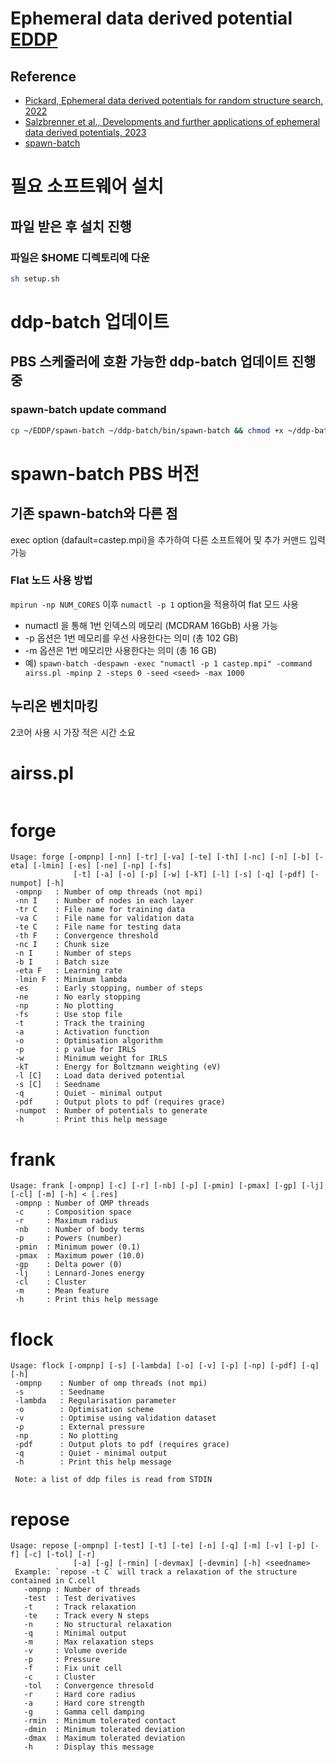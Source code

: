 # Ephemeral data derived potential [EDDP](https://www.mtg.msm.cam.ac.uk/Codes/EDDP)
## Reference
- [Pickard, Ephemeral data derived potentials for random structure search, 2022](https://doi.org/10.1103/PhysRevB.106.014102)
- [Salzbrenner et al., Developments and further applications of ephemeral data derived potentials, 2023](https://doi.org/10.1063/5.0158710)
- [spawn-batch](https://github.com/SehunJoo/ddp-batch)

# 필요 소프트웨어 설치
## 파일 받은 후 설치 진행
### 파일은 $HOME 디렉토리에 다운
```bash
sh setup.sh
```

# ddp-batch 업데이트
## PBS 스케줄러에 호환 가능한 ddp-batch 업데이트 진행 중
### spawn-batch update command
```bash
cp ~/EDDP/spawn-batch ~/ddp-batch/bin/spawn-batch && chmod +x ~/ddp-batch/bin/spawn-batch
```

# spawn-batch PBS 버전
## 기존 spawn-batch와 다른 점
exec option (dafault=castep.mpi)을 추가하여 다른 소프트웨어 및 추가 커맨드 입력 가능
### Flat 노드 사용 방법
`mpirun -np NUM_CORES` 이후 `numactl -p 1` option을 적용하여 flat 모드 사용
- numactl 을 통해 1번 인덱스의 메모리 (MCDRAM 16GbB) 사용 가능
- -p 옵션은 1번 메모리를 우선 사용한다는 의미 (총 102 GB)
- -m 옵션은 1번 메모리만 사용한다는 의미 (총 16 GB)
- 예) `spawn-batch -despawn -exec "numactl -p 1 castep.mpi" -command airss.pl -mpinp 2 -steps 0 -seed <seed> -max 1000`

## 누리온 벤치마킹
2코어 사용 시 가장 적은 시간 소요

# airss.pl
```text
```

# forge
```text
Usage: forge [-ompnp] [-nn] [-tr] [-va] [-te] [-th] [-nc] [-n] [-b] [-eta] [-lmin] [-es] [-ne] [-np] [-fs]
              [-t] [-a] [-o] [-p] [-w] [-kT] [-l] [-s] [-q] [-pdf] [-numpot] [-h]
 -ompnp   : Number of omp threads (not mpi)
 -nn I    : Number of nodes in each layer
 -tr C    : File name for training data
 -va C    : File name for validation data
 -te C    : File name for testing data
 -th F    : Convergence threshold
 -nc I    : Chunk size
 -n I     : Number of steps
 -b I     : Batch size
 -eta F   : Learning rate
 -lmin F  : Minimum lambda
 -es      : Early stopping, number of steps
 -ne      : No early stopping
 -np      : No plotting
 -fs      : Use stop file
 -t       : Track the training
 -a       : Activation function
 -o       : Optimisation algorithm
 -p       : p value for IRLS
 -w       : Minimum weight for IRLS
 -kT      : Energy for Boltzmann weighting (eV)
 -l [C]   : Load data derived potential
 -s [C]   : Seedname
 -q       : Quiet - minimal output
 -pdf     : Output plots to pdf (requires grace)
 -numpot  : Number of potentials to generate
 -h       : Print this help message
```

# frank
```text
Usage: frank [-ompnp] [-c] [-r] [-nb] [-p] [-pmin] [-pmax] [-gp] [-lj] [-cl] [-m] [-h] < [.res]
 -ompnp : Number of OMP threads
 -c     : Composition space
 -r     : Maximum radius
 -nb    : Number of body terms
 -p     : Powers (number)
 -pmin  : Minimum power (0.1)
 -pmax  : Maximum power (10.0)
 -gp    : Delta power (0)
 -lj    : Lennard-Jones energy
 -cl    : Cluster
 -m     : Mean feature
 -h     : Print this help message
```
 
# flock
```text
Usage: flock [-ompnp] [-s] [-lambda] [-o] [-v] [-p] [-np] [-pdf] [-q] [-h]
 -ompnp    : Number of omp threads (not mpi)
 -s        : Seedname
 -lambda   : Regularisation parameter
 -o        : Optimisation scheme
 -v        : Optimise using validation dataset
 -p        : External pressure
 -np       : No plotting
 -pdf      : Output plots to pdf (requires grace)
 -q        : Quiet - minimal output
 -h        : Print this help message

 Note: a list of ddp files is read from STDIN
```
 
# repose
```text
Usage: repose [-ompnp] [-test] [-t] [-te] [-n] [-q] [-m] [-v] [-p] [-f] [-c] [-tol] [-r]
              [-a] [-g] [-rmin] [-devmax] [-devmin] [-h] <seedname>
 Example: `repose -t C` will track a relaxation of the structure contained in C.cell
   -ompnp : Number of threads
   -test  : Test derivatives
   -t     : Track relaxation
   -te    : Track every N steps
   -n     : No structural relaxation
   -q     : Minimal output
   -m     : Max relaxation steps
   -v     : Volume overide
   -p     : Pressure
   -f     : Fix unit cell
   -c     : Cluster
   -tol   : Convergence thresold
   -r     : Hard core radius
   -a     : Hard core strength
   -g     : Gamma cell damping
   -rmin  : Minimum tolerated contact
   -dmin  : Minimum tolerated deviation
   -dmax  : Maximum tolerated deviation
   -h     : Display this message
```
